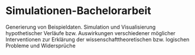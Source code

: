 # Simulationen-Bachelorarbeit
Generierung von Beispieldaten. Simulation und Visualisierung hypothetischer Verläufe bzw. Auswirkungen verschiedener möglicher Interventionen zur Erklärung der wissenschafttheoretischen bzw. logischen Probleme und Widersprüche
